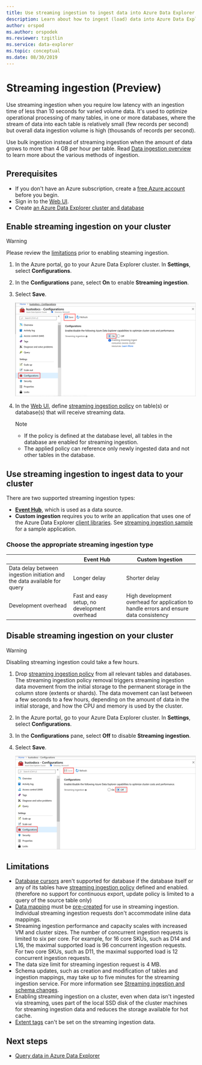 ```yaml
---
title: Use streaming ingestion to ingest data into Azure Data Explorer
description: Learn about how to ingest (load) data into Azure Data Explorer using streaming ingestion.
author: orspod
ms.author: orspodek
ms.reviewer: tzgitlin
ms.service: data-explorer
ms.topic: conceptual
ms.date: 08/30/2019
---
```


# Streaming ingestion (Preview)

Use streaming ingestion when you require low latency with an ingestion time of less than 10 seconds for varied volume data. It's used to optimize operational processing of many tables, in one or more databases, where the stream of data into each table is relatively small (few records per second) but overall data ingestion volume is high (thousands of records per second). 

Use bulk ingestion instead of streaming ingestion when the amount of data grows to more than 4 GB per hour per table. Read [Data ingestion overview](ingest-data-overview.md) to learn more about the various methods of ingestion.

## Prerequisites

* If you don't have an Azure subscription, create a [free Azure account](https://azure.microsoft.com/free/) before you begin.
* Sign in to the [Web UI](https://dataexplorer.azure.com/).
* Create [an Azure Data Explorer cluster and database](create-cluster-database-portal.md)

## Enable streaming ingestion on your cluster

> [!WARNING]
> Please review the [limitations](#limitations) prior to enabling steaming ingestion.

1. In the Azure portal, go to your Azure Data Explorer cluster. In **Settings**, select **Configurations**. 
1. In the **Configurations** pane, select **On** to enable **Streaming ingestion**.
1. Select **Save**.
 
    ![streaming ingestion on](media/ingest-data-streaming/streaming-ingestion-on.png)
 
1. In the [Web UI](https://dataexplorer.azure.com/), define [streaming ingestion policy](kusto/management/streamingingestionpolicy.md) on table(s) or database(s) that will receive streaming data. 

    > [!NOTE]
    > * If the policy is defined at the database level, all tables in the database are enabled for streaming ingestion.
    > * The applied policy can reference only newly ingested data and not other tables in the database.

## Use streaming ingestion to ingest data to your cluster

There are two supported streaming ingestion types:

* [**Event Hub**](ingest-data-event-hub.md), which is used as a data source.
* **Custom ingestion** requires you to write an application that uses one of the Azure Data Explorer [client libraries](kusto/api/client-libraries.md). See [streaming ingestion sample](https://github.com/Azure/azure-kusto-samples-dotnet/tree/master/client/StreamingIngestionSample) for a sample application.

### Choose the appropriate streaming ingestion type

|   |Event Hub  |Custom Ingestion  |
|---------|---------|---------|
|Data delay between ingestion initiation and the data available for query   |    Longer delay     |   Shorter delay      |
|Development overhead    |   Fast and easy setup, no development overhead    |   High development overhead for application to handle errors and ensure data consistency     |

## Disable streaming ingestion on your cluster

> [!WARNING]
> Disabling streaming ingestion could take a few hours.

1. Drop [streaming ingestion policy](kusto/management/streamingingestionpolicy.md) from all relevant tables and databases. The streaming ingestion policy removal triggers streaming ingestion data movement from the initial storage to the permanent storage in the column store (extents or shards). The data movement can last between a few seconds to a few hours, depending on the amount of data in the initial storage, and how the CPU and memory is used by the cluster.
1. In the Azure portal, go to your Azure Data Explorer cluster. In **Settings**, select **Configurations**.
1. In the **Configurations** pane, select **Off** to disable **Streaming ingestion**.
1. Select **Save**.

    ![Streaming ingestion off](media/ingest-data-streaming/streaming-ingestion-off.png)

## Limitations

* [Database cursors](kusto/management/databasecursor.md) aren't supported for database if the database itself or any of its tables have [streaming ingestion policy](kusto/management/streamingingestionpolicy.md) defined and enabled. (therefore no support for continuous export, update policy is limited to a query of the source table only)
* [Data mapping](kusto/management/mappings.md) must be [pre-created](kusto/management/create-ingestion-mapping-command.md) for use in streaming ingestion. Individual streaming ingestion requests don't accommodate inline data mappings.
* Streaming ingestion performance and capacity scales with increased VM and cluster sizes. The number of concurrent ingestion requests is limited to six per core. For example, for 16 core SKUs, such as D14 and L16, the maximal supported load is 96 concurrent ingestion requests. For two core SKUs, such as D11, the maximal supported load is 12 concurrent ingestion requests.
* The data size limit for streaming ingestion request is 4 MB.
* Schema updates, such as creation and modification of tables and ingestion mappings, may take up to five minutes for the streaming ingestion service. For more information see [Streaming ingestion and schema changes](kusto/management/data-ingestion/streaming-ingestion-schema-changes.md).
* Enabling streaming ingestion on a cluster, even when data isn't ingested via streaming, uses part of the local SSD disk of the cluster machines for streaming ingestion data and reduces the storage available for hot cache.
* [Extent tags](kusto/management/extents-overview.md#extent-tagging) can't be set on the streaming ingestion data.

## Next steps

* [Query data in Azure Data Explorer](web-query-data.md)
